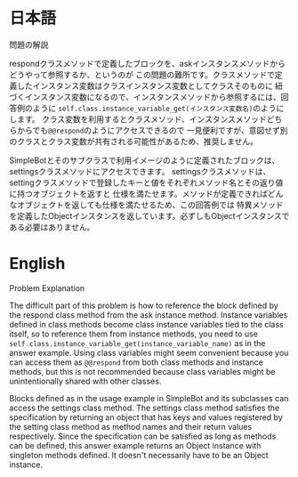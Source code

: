 # 日本語

問題の解説

respondクラスメソッドで定義したブロックを、askインスタンスメソッドからどうやって参照するか、というのが
この問題の難所です。クラスメソッドで定義したインスタンス変数はクラスインスタンス変数としてクラスそのものに
紐づくインスタンス変数になるので、インスタンスメソッドから参照するには、回答例のように
`self.class.instance_variable_get(インスタンス変数名)`のようにします。
クラス変数を利用するとクラスメソッド、インスタンスメソッドどちらからでも`@@respond`のようにアクセスできるので
一見便利ですが、意図せず別のクラスとクラス変数が共有される可能性があるため、推奨しません。

SimpleBotとそのサブクラスで利用イメージのように定義されたブロックは、settingsクラスメソッドにアクセスできます。
settingsクラスメソッドは、settingクラスメソッドで登録したキーと値をそれぞれメソッド名とその返り値に持つオブジェクトを返すと
仕様を満たせます。メソッドが定義できればどんなオブジェクトを返しても仕様を満たせるため、この回答例では
特異メソッドを定義したObjectインスタンスを返しています。必ずしもObjectインスタンスである必要はありません。

# English

Problem Explanation

The difficult part of this problem is how to reference the block defined by the respond class method from the ask instance method.
Instance variables defined in class methods become class instance variables tied to the class itself,
so to reference them from instance methods, you need to use `self.class.instance_variable_get(instance_variable_name)` as in the answer example.
Using class variables might seem convenient because you can access them as `@@respond` from both class methods and instance methods,
but this is not recommended because class variables might be unintentionally shared with other classes.

Blocks defined as in the usage example in SimpleBot and its subclasses can access the settings class method.
The settings class method satisfies the specification by returning an object that has keys and values registered by the setting class method
as method names and their return values respectively. Since the specification can be satisfied as long as methods can be defined,
this answer example returns an Object instance with singleton methods defined. It doesn't necessarily have to be an Object instance.
